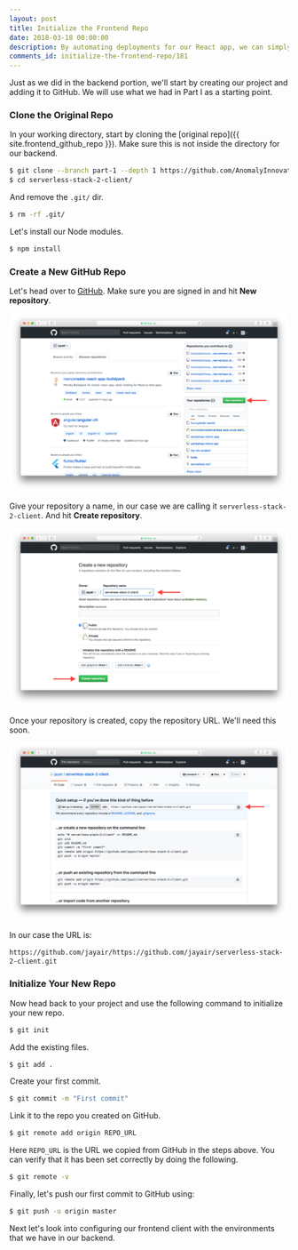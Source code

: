 ```yaml
---
layout: post
title: Initialize the Frontend Repo
date: 2018-03-18 00:00:00
description: By automating deployments for our React app, we can simply git push to deploy our app to production. To do so, start by adding your React app repo to Git.
comments_id: initialize-the-frontend-repo/181
---
```


Just as we did in the backend portion, we'll start by creating our project and adding it to GitHub. We will use what we had in Part I as a starting point.

### Clone the Original Repo

<img class="code-marker" src="/assets/s.png" />In your working directory, start by cloning the [original repo]({{ site.frontend_github_repo }}). Make sure this is not inside the directory for our backend.

``` bash
$ git clone --branch part-1 --depth 1 https://github.com/AnomalyInnovations/serverless-stack-demo-client.git serverless-stack-2-client/
$ cd serverless-stack-2-client/
```

<img class="code-marker" src="/assets/s.png" />And remove the `.git/` dir.

``` bash
$ rm -rf .git/
```

<img class="code-marker" src="/assets/s.png" />Let's install our Node modules.

``` bash
$ npm install
```

### Create a New GitHub Repo

Let's head over to [GitHub](https://github.com). Make sure you are signed in and hit **New repository**.

![Create new GitHub repository screenshot](/assets/part2/create-new-github-repository.png)

Give your repository a name, in our case we are calling it `serverless-stack-2-client`. And hit **Create repository**.

![Name new client GitHub repository screenshot](/assets/part2/name-new-client-github-repository.png)

Once your repository is created, copy the repository URL. We'll need this soon.

![Copy new client GitHub repo url screenshot](/assets/part2/copy-new-client-github-repo-url.png)

In our case the URL is:

```
https://github.com/jayair/https://github.com/jayair/serverless-stack-2-client.git
```

### Initialize Your New Repo

<img class="code-marker" src="/assets/s.png" />Now head back to your project and use the following command to initialize your new repo.

``` bash
$ git init
```

<img class="code-marker" src="/assets/s.png" />Add the existing files.

``` bash
$ git add .
```

<img class="code-marker" src="/assets/s.png" />Create your first commit.

``` bash
$ git commit -m "First commit"
```

<img class="code-marker" src="/assets/s.png" />Link it to the repo you created on GitHub.

``` bash
$ git remote add origin REPO_URL
```

Here `REPO_URL` is the URL we copied from GitHub in the steps above. You can verify that it has been set correctly by doing the following.

``` bash
$ git remote -v
```

<img class="code-marker" src="/assets/s.png" />Finally, let's push our first commit to GitHub using:

``` bash
$ git push -u origin master
```

Next let's look into configuring our frontend client with the environments that we have in our backend.
